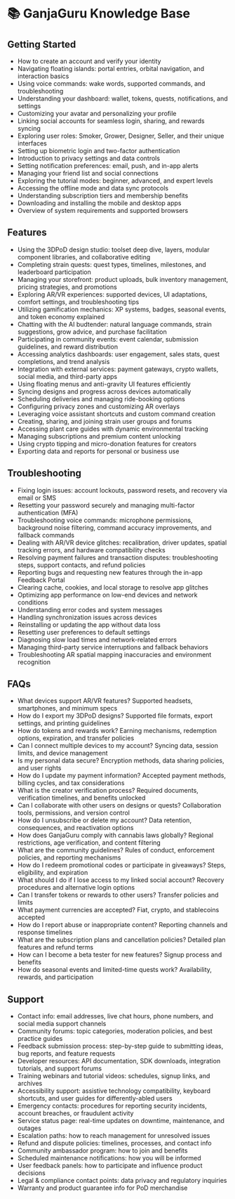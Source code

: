 # 📚 GanjaGuru Knowledge Base

## Getting Started
- How to create an account and verify your identity  
- Navigating floating islands: portal entries, orbital navigation, and interaction basics  
- Using voice commands: wake words, supported commands, and troubleshooting  
- Understanding your dashboard: wallet, tokens, quests, notifications, and settings  
- Customizing your avatar and personalizing your profile  
- Linking social accounts for seamless login, sharing, and rewards syncing  
- Exploring user roles: Smoker, Grower, Designer, Seller, and their unique interfaces  
- Setting up biometric login and two-factor authentication  
- Introduction to privacy settings and data controls  
- Setting notification preferences: email, push, and in-app alerts  
- Managing your friend list and social connections  
- Exploring the tutorial modes: beginner, advanced, and expert levels  
- Accessing the offline mode and data sync protocols  
- Understanding subscription tiers and membership benefits  
- Downloading and installing the mobile and desktop apps  
- Overview of system requirements and supported browsers  

## Features
- Using the 3DPoD design studio: toolset deep dive, layers, modular component libraries, and collaborative editing  
- Completing strain quests: quest types, timelines, milestones, and leaderboard participation  
- Managing your storefront: product uploads, bulk inventory management, pricing strategies, and promotions  
- Exploring AR/VR experiences: supported devices, UI adaptations, comfort settings, and troubleshooting tips  
- Utilizing gamification mechanics: XP systems, badges, seasonal events, and token economy explained  
- Chatting with the AI budtender: natural language commands, strain suggestions, grow advice, and purchase facilitation  
- Participating in community events: event calendar, submission guidelines, and reward distribution  
- Accessing analytics dashboards: user engagement, sales stats, quest completions, and trend analysis  
- Integration with external services: payment gateways, crypto wallets, social media, and third-party apps  
- Using floating menus and anti-gravity UI features efficiently  
- Syncing designs and progress across devices automatically  
- Scheduling deliveries and managing ride-booking options  
- Configuring privacy zones and customizing AR overlays  
- Leveraging voice assistant shortcuts and custom command creation  
- Creating, sharing, and joining strain user groups and forums  
- Accessing plant care guides with dynamic environmental tracking  
- Managing subscriptions and premium content unlocking  
- Using crypto tipping and micro-donation features for creators  
- Exporting data and reports for personal or business use  

## Troubleshooting
- Fixing login issues: account lockouts, password resets, and recovery via email or SMS  
- Resetting your password securely and managing multi-factor authentication (MFA)  
- Troubleshooting voice commands: microphone permissions, background noise filtering, command accuracy improvements, and fallback commands  
- Dealing with AR/VR device glitches: recalibration, driver updates, spatial tracking errors, and hardware compatibility checks  
- Resolving payment failures and transaction disputes: troubleshooting steps, support contacts, and refund policies  
- Reporting bugs and requesting new features through the in-app Feedback Portal  
- Clearing cache, cookies, and local storage to resolve app glitches  
- Optimizing app performance on low-end devices and network conditions  
- Understanding error codes and system messages  
- Handling synchronization issues across devices  
- Reinstalling or updating the app without data loss  
- Resetting user preferences to default settings  
- Diagnosing slow load times and network-related errors  
- Managing third-party service interruptions and fallback behaviors  
- Troubleshooting AR spatial mapping inaccuracies and environment recognition  

## FAQs
- What devices support AR/VR features? Supported headsets, smartphones, and minimum specs  
- How do I export my 3DPoD designs? Supported file formats, export settings, and printing guidelines  
- How do tokens and rewards work? Earning mechanisms, redemption options, expiration, and transfer policies  
- Can I connect multiple devices to my account? Syncing data, session limits, and device management  
- Is my personal data secure? Encryption methods, data sharing policies, and user rights  
- How do I update my payment information? Accepted payment methods, billing cycles, and tax considerations  
- What is the creator verification process? Required documents, verification timelines, and benefits unlocked  
- Can I collaborate with other users on designs or quests? Collaboration tools, permissions, and version control  
- How do I unsubscribe or delete my account? Data retention, consequences, and reactivation options  
- How does GanjaGuru comply with cannabis laws globally? Regional restrictions, age verification, and content filtering  
- What are the community guidelines? Rules of conduct, enforcement policies, and reporting mechanisms  
- How do I redeem promotional codes or participate in giveaways? Steps, eligibility, and expiration  
- What should I do if I lose access to my linked social account? Recovery procedures and alternative login options  
- Can I transfer tokens or rewards to other users? Transfer policies and limits  
- What payment currencies are accepted? Fiat, crypto, and stablecoins accepted  
- How do I report abuse or inappropriate content? Reporting channels and response timelines  
- What are the subscription plans and cancellation policies? Detailed plan features and refund terms  
- How can I become a beta tester for new features? Signup process and benefits  
- How do seasonal events and limited-time quests work? Availability, rewards, and participation  

## Support
- Contact info: email addresses, live chat hours, phone numbers, and social media support channels  
- Community forums: topic categories, moderation policies, and best practice guides  
- Feedback submission process: step-by-step guide to submitting ideas, bug reports, and feature requests  
- Developer resources: API documentation, SDK downloads, integration tutorials, and support forums  
- Training webinars and tutorial videos: schedules, signup links, and archives  
- Accessibility support: assistive technology compatibility, keyboard shortcuts, and user guides for differently-abled users  
- Emergency contacts: procedures for reporting security incidents, account breaches, or fraudulent activity  
- Service status page: real-time updates on downtime, maintenance, and outages  
- Escalation paths: how to reach management for unresolved issues  
- Refund and dispute policies: timelines, processes, and contact info  
- Community ambassador program: how to join and benefits  
- Scheduled maintenance notifications: how you will be informed  
- User feedback panels: how to participate and influence product decisions  
- Legal & compliance contact points: data privacy and regulatory inquiries  
- Warranty and product guarantee info for PoD merchandise  